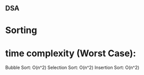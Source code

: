 ## DSA
# Sorting 

# time complexity (Worst Case):

Bubble Sort: O(n^2)
Selection Sort: O(n^2)
Insertion Sort: O(n^2)
